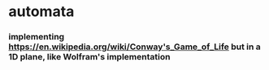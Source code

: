 # automata

### implementing https://en.wikipedia.org/wiki/Conway's_Game_of_Life but in a 1D plane, like Wolfram's implementation

